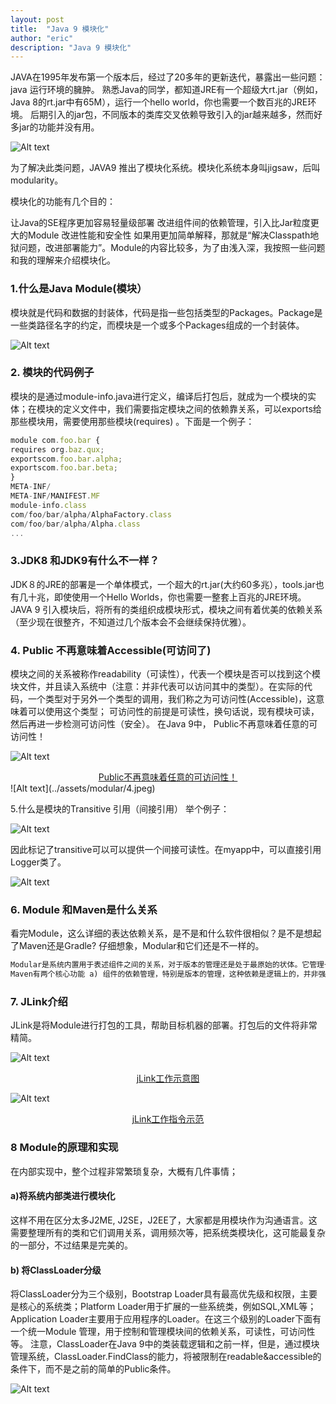 ```yaml
---
layout: post
title:  "Java 9 模块化"
author: "eric"
description: "Java 9 模块化"
---
```


JAVA在1995年发布第一个版本后，经过了20多年的更新迭代，暴露出一些问题：
java 运行环境的臃肿。
熟悉Java的同学，都知道JRE有一个超级大rt.jar（例如，Java 8的rt.jar中有65M），运行一个hello world，你也需要一个数百兆的JRE环境。
后期引入的jar包，不同版本的类库交叉依赖导致引入的jar越来越多，然而好多jar的功能并没有用。

![Alt text](../assets/modular/1.jpeg)

为了解决此类问题，JAVA9 推出了模块化系统。模块化系统本身叫jigsaw，后叫modularity。

模块化的功能有几个目的：

让Java的SE程序更加容易轻量级部署
改进组件间的依赖管理，引入比Jar粒度更大的Module
改进性能和安全性
如果用更加简单解释，那就是“解决Classpath地狱问题，改进部署能力”。Module的内容比较多，为了由浅入深，我按照一些问题和我的理解来介绍模块化。

### 1.什么是Java Module(模块）
模块就是代码和数据的封装体，代码是指一些包括类型的Packages。Package是一些类路径名字的约定，而模块是一个或多个Packages组成的一个封装体。

![Alt text](../assets/modular/2.jpeg)

### 2. 模块的代码例子
模块的是通过module-info.java进行定义，编译后打包后，就成为一个模块的实体；在模块的定义文件中，我们需要指定模块之间的依赖靠关系，可以exports给那些模块用，需要使用那些模块(requires) 。下面是一个例子：

``` javascript
module com.foo.bar {
requires org.baz.qux;
exportscom.foo.bar.alpha;
exportscom.foo.bar.beta;
}
META-INF/
META-INF/MANIFEST.MF
module-info.class
com/foo/bar/alpha/AlphaFactory.class
com/foo/bar/alpha/Alpha.class
...
```

### 3.JDK8 和JDK9有什么不一样？
JDK８的JRE的部署是一个单体模式，一个超大的rt.jar(大约60多兆），tools.jar也有几十兆，即使使用一个Hello Worlds，你也需要一整套上百兆的JRE环境。
JAVA 9 引入模块后，将所有的类组织成模块形式，模块之间有着优美的依赖关系（至少现在很整齐，不知道过几个版本会不会继续保持优雅）。

### 4. Public 不再意味着Accessible(可访问了)
模块之间的关系被称作readability（可读性），代表一个模块是否可以找到这个模块文件，并且读入系统中（注意：并非代表可以访问其中的类型）。在实际的代码，一个类型对于另外一个类型的调用，我们称之为可访问性(Accessible)，这意味着可以使用这个类型； 可访问性的前提是可读性，换句话说，现有模块可读，然后再进一步检测可访问性（安全）。
在Java 9中， Public不再意味着任意的可访问性！

![Alt text](../assets/modular/3.jpeg)
<center><u>Public不再意味着任意的可访问性！</u></center>
![Alt text](../assets/modular/4.jpeg)

5.什么是模块的Transitive 引用（间接引用）
举个例子：

![Alt text](../assets/modular/5.jpeg)

因此标记了transitive可以可以提供一个间接可读性。在myapp中，可以直接引用Logger类了。

![Alt text](../assets/modular/6.jpeg)

### 6. Module 和Maven是什么关系
看完Module，这么详细的表达依赖关系，是不是和什么软件很相似？是不是想起了Maven还是Gradle? 仔细想象，Modular和它们还是不一样的。

``` javascript
Modular是系统内置用于表述组件之间的关系，对于版本的管理还是处于最原始的状体。它管理一种强制的依赖关系。
Maven有两个核心功能 a) 组件的依赖管理，特别是版本的管理，这种依赖是逻辑上的，并非强制的 b)管理开发过程中的各种任务，初始化，测试等等。
```

### 7. JLink介绍
JLink是将Module进行打包的工具，帮助目标机器的部署。打包后的文件将非常精简。

![Alt text](../assets/modular/7.jpeg)

<center><u>jLink工作示意图</u></center>

![Alt text](../assets/modular/8.jpeg)

<center><u>jLink工作指令示范</u></center>

### 8 Module的原理和实现
在内部实现中，整个过程非常繁琐复杂，大概有几件事情；

#### a)将系统内部类进行模块化
这样不用在区分太多J2ME, J2SE，J2EE了，大家都是用模块作为沟通语言。这需要整理所有的类和它们调用关系，调用频次等，把系统类模块化，这可能最复杂的一部分，不过结果是完美的。

#### b) 将ClassLoader分级
将ClassLoader分为三个级别，Bootstrap Loader具有最高优先级和权限，主要是核心的系统类；Platform Loader用于扩展的一些系统类，例如SQL,XML等；Application Loader主要用于应用程序的Loader。在这三个级别的Loader下面有一个统一Module 管理，用于控制和管理模块间的依赖关系，可读性，可访问性等。 注意，ClassLoader在Java 9中的类装载逻辑和之前一样，但是，通过模块管理系统，ClassLoader.FindClass的能力，将被限制在readable&accessible的条件下，而不是之前的简单的Public条件。

![Alt text](../assets/modular/9.jpeg)